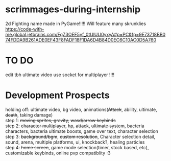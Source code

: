 # scrimmages-during-internship
2d Fighting name made in PyGame!!!!!
Will feature many skrunklies
https://code-with-me.global.jetbrains.com/FgZ3OEF5yf_0tUlUU0yxyA#p=PC&fp=9E73718BB074FDDA9B261ADE0EF43F8FADF18F1DA6D4B84D0EC6C10AC0D5A760  
# TO DO
edit tbh ultimate video 
use socket for multiplayer !!!!  




# Development Prospects
holding off: ultimate video, bg video, animations(~~Attack~~, ability, ultimate, ~~death~~, taking damage)  
step 1: ~~moving sprites, gravity,~~ ~~wasd/arrow keybinds~~  
step 2: ~~character multiplayer~~, ~~hp~~, ~~attack~~, ~~ultimate system~~, bacteria characters, bacteria ultimate boosts,  game over text, character selection  
step 3: ~~background/bgm~~, ~~custom resolution~~, Character selection detail, sound, arena, multiple platforms, ui, knockback?, healing particles  
step 4: ~~home screen~~, game mode selection(timer, stock based, etc), customizable keybinds, online pvp compatiblity :3
